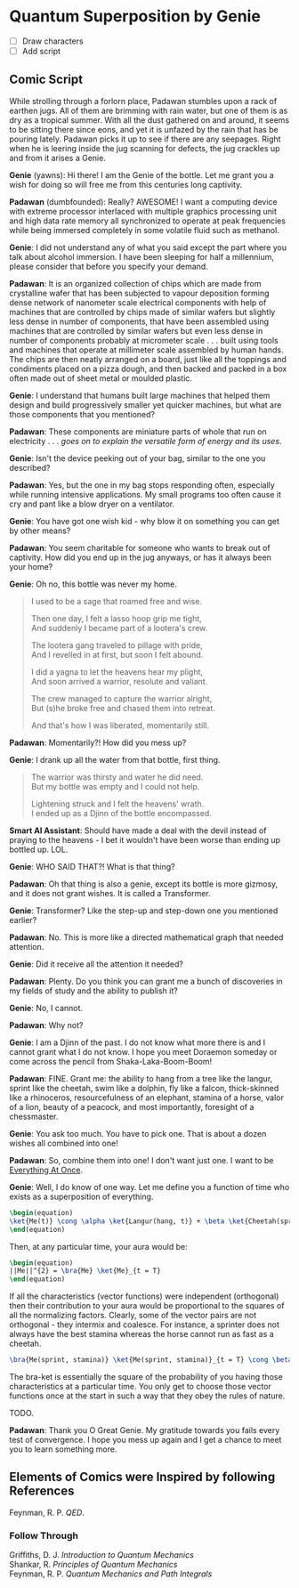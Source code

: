 Quantum Superposition by Genie
==============================

- [ ] Draw characters
- [ ] Add script

Comic Script
------------

While strolling through a forlorn place, Padawan stumbles upon a rack of earthen jugs. All of them are brimming with rain water, but one of them is as dry as a tropical summer. With all the dust gathered on and around, it seems to be sitting there since eons, and yet it is unfazed by the rain that has be pouring lately. Padawan picks it up to see if there are any seepages. Right when he is leering inside the jug scanning for defects, the jug crackles up and from it arises a Genie.

**Genie** (yawns): Hi there! I am the Genie of the bottle. Let me grant you a wish for doing so will free me from this centuries long captivity.  

**Padawan** (dumbfounded): Really? AWESOME! I want a computing device with extreme processor interlaced with multiple graphics processing unit and high data rate memory all synchronized to operate at peak frequencies while being immersed completely in some volatile fluid such as methanol.

**Genie**: I did not understand any of what you said except the part where you talk about alcohol immersion. I have been sleeping for half a millennium, please consider that before you specify your demand.

**Padawan**: It is an organized collection of chips which are made from crystalline wafer that has been subjected to vapour deposition forming dense network of nanometer scale electrical components with help of machines that are controlled by chips made of similar wafers but slightly less dense in number of components, that have been assembled using machines that are controlled by similar wafers but even less dense in number of components probably at micrometer scale . . . built using tools and machines that operate at millimeter scale assembled by human hands. The chips are then neatly arranged on a board, just like all the toppings and condiments placed on a pizza dough, and then backed and packed in a box often made out of sheet metal or moulded plastic.

**Genie**: I understand that humans built large machines that helped them design and build progressively smaller yet quicker machines, but what are those components that you mentioned?

**Padawan**: These components are miniature parts of whole that run on electricity . . . *goes on to explain the versatile form of energy and its uses*.

**Genie**: Isn't the device peeking out of your bag, similar to the one you described?

**Padawan**: Yes, but the one in my bag stops responding often, especially while running intensive applications. My small programs too often cause it cry and pant like a blow dryer on a ventilator.

**Genie**: You have got one wish kid - why blow it on something you can get by other means?

**Padawan**: You seem charitable for someone who wants to break out of captivity. How did you end up in the jug anyways, or has it always been your home?

**Genie**: Oh no, this bottle was never my home.

> 
> I used to be a sage that roamed free and wise.  
> 
> Then one day, I felt a lasso hoop grip me tight,  
> And suddenly I became part of a lootera's crew.  
> 
> The lootera gang traveled to pillage with pride,  
> And I revelled in at first, but soon I felt abound.  
> 
> I did a yagna to let the heavens hear my plight,  
> And soon arrived a warrior, resolute and valiant.  
> 
> The crew managed to capture the warrior alright,  
> But (s)he broke free and chased them into retreat.  
> 
> And that's how I was liberated, momentarily still.  
> 

**Padawan**: Momentarily?! How did you mess up?

**Genie**: I drank up all the water from that bottle, first thing.

> 
> The warrior was thirsty and water he did need.  
> But my bottle was empty and I could not help.  
> 
> Lightening struck and I felt the heavens' wrath.  
> I ended up as a Djinn of the bottle encompassed.  
> 

**Smart AI Assistant**: Should have made a deal with the devil instead of praying to the heavens - I bet it wouldn't have been worse than ending up bottled up. LOL.

**Genie**: WHO SAID THAT?! What is that thing?

**Padawan**: Oh that thing is also a genie, except its bottle is more gizmosy, and it does not grant wishes. It is called a Transformer.

**Genie**: Transformer? Like the step-up and step-down one you mentioned earlier?

**Padawan**: No. This is more like a directed mathematical graph that needed attention.

**Genie**: Did it receive all the attention it needed?

**Padawan**: Plenty. Do you think you can grant me a bunch of discoveries in my fields of study and the ability to publish it?

**Genie**: No, I cannot.

**Padawan**: Why not?

**Genie**: I am a Djinn of the past. I do not know what more there is and I cannot grant what I do not know. I hope you meet Doraemon someday or come across the pencil from Shaka-Laka-Boom-Boom!

**Padawan**: FINE. Grant me: the ability to hang from a tree like the langur, sprint like the cheetah, swim like a dolphin, fly like a falcon, thick-skinned like a rhinoceros, resourcefulness of an elephant, stamina of a horse, valor of a lion, beauty of a peacock, and most importantly, foresight of a chessmaster.

**Genie**: You ask too much. You have to pick one. That is about a dozen wishes all combined into one!

**Padawan**: So, combine them into one! I don't want just one. I want to be [Everything At Once](https://youtu.be/eE9tV1WGTgE?si=H39Hai5LaKiixsSN).  

**Genie**: Well, I do know of one way. Let me define you a function of time who exists as a superposition of everything.

```latex
\begin(equation)
\ket{Me(t)} \cong \alpha \ket{Langur(hang, t)} + \beta \ket{Cheetah(sprint, t)} + \gamma \ket{Dolphin(swim, t)} + \delta \ket{Falcon(fly, t)} + \\ \epsilon \ket{Elephant(resourcefulness, t)} + \zeta \ket{Rhinoceros(skin, t)} + \eta \ket{Horse(stamina, t)} + \theta \ket{Lion(valor, t)} + \\ \kappa \ket{Peacock(beauty, t)} + \lambda \ket{ChessMaster(foresight, t)}
\end(equation)

```

Then, at any particular time, your aura would be:

```latex
\begin(equation)
||Me||^{2} = \bra{Me} \ket{Me}_{t = T}
\end(equation)

```

If all the characteristics (vector functions) were independent (orthogonal) then their contribution to your aura would be proportional to the squares of all the normalizing factors. Clearly, some of the vector pairs are not orthogonal - they intermix and coalesce. For instance, a sprinter does not always have the best stamina whereas the horse cannot run as fast as a cheetah.

```latex
\bra{Me(sprint, stamina)} \ket{Me(sprint, stamina)}_{t = T} \cong \beta^{2} \bra{Cheetah(sprint)}\ket{Cheetah(sprint)})_{t = T} + \beta \eta \bra{Cheetah(sprint)} \ket{Horse(stamina)}_{t = T} + \eta \beta \bra{Horse(stamina)}) \ket{Cheetah(sprint)}_{t = T} + \eta^{2} \bra{Horse(stamina)} \ket{Horse(stamina)}_{t = T}

```

The bra-ket is essentially the square of the probability of you having those characteristics at a particular time. You only get to choose those vector functions once at the start in such a way that they obey the rules of nature.

TODO.

**Padawan**: Thank you O Great Genie. My gratitude towards you fails every test of convergence. I hope you mess up again and I get a chance to meet you to learn something more.

Elements of Comics were Inspired by following References
--------------------------------------------------------

Feynman, R. P. *QED*.

### Follow Through

Griffiths, D. J. *Introduction to Quantum Mechanics*  
Shankar, R. *Principles of Quantum Mechanics*  
Feynman, R. P. *Quantum Mechanics and Path Integrals*  
